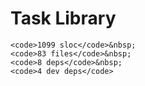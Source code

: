 # Task Library


<p align="right">
    
    <code>1099 sloc</code>&nbsp;
    <code>83 files</code>&nbsp;
    <code>8 deps</code>&nbsp;
    <code>4 dev deps</code>
</p>



<!-- START doctoc -->
<!-- END doctoc -->
